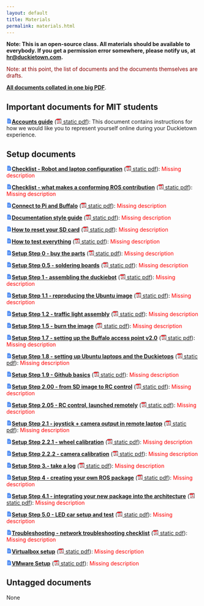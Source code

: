 ```yaml
---
layout: default
title: Materials
permalink: materials.html
---
```


**Note: This is an open-source class. All materials should be available to everybody. If you get
a permission error somewhere, please notify us, at <a href="mailto:hr@duckietown.com">hr@duckietown.com</a>.**

<style type='text/css'>
.missing { color: red; }
.title {font-weight: bold; }
img.icon { border: 0;  width: 1em; }
</style>


<p style='color: darkred'>Note: at this point, the list of documents and the documents themselves
are drafts.</p>

<p><a style='font-weight: bold' href='media/collected.pdf'> All documents collated in one big PDF</a>. </p>




## Important documents for MIT students 
    
    


<p id="accounts_guide" class=""><a class="title" href="https://docs.google.com/document/d/1hIZftFCZEpcvL-yp8kkYMjWzGBiNcwajdn2_ZxeirIM/edit?usp=sharing"><img class='icon' src='media/gdoc.png'/>Accounts guide</a> (<a href="https://docs.google.com/document/d/1hIZftFCZEpcvL-yp8kkYMjWzGBiNcwajdn2_ZxeirIM/export?format=pdf"><img class='icon' src='media/pdf.gif'/> static pdf</a>): This document contains instructions for how we would like you  to represent yourself online during your Duckietown experience.</p>




## Setup documents 
    
    


<p id="checklist_robot_laptop_config" class=""><a class="title" href="https://drive.google.com/open?id=1ndGKGg1C_wbwfz3A80UUk_YhaIVP8SKkdz0GhplI1gA"><img class='icon' src='media/gdoc.png'/>Checklist - Robot and laptop configuration</a> (<a href="https://docs.google.com/document/d/1ndGKGg1C_wbwfz3A80UUk_YhaIVP8SKkdz0GhplI1gA/export?format=pdf"><img class='icon' src='media/pdf.gif'/> static pdf</a>): <span class="missing">Missing description</span></p>



<p id="checklist_conforming_ros_contribution" class=""><a class="title" href="https://drive.google.com/open?id=1nueJb9j9APGYT7iT-PQNNqcytUlLKguKhV9C0P2xOIQ"><img class='icon' src='media/gdoc.png'/>Checklist - what makes a conforming ROS contribution</a> (<a href="https://docs.google.com/document/d/1nueJb9j9APGYT7iT-PQNNqcytUlLKguKhV9C0P2xOIQ/export?format=pdf"><img class='icon' src='media/pdf.gif'/> static pdf</a>): <span class="missing">Missing description</span></p>



<p id="connect_pi_and_buffalo" class=""><a class="title" href="https://drive.google.com/open?id=15LqdN3f5vA_eVrzeAIOW_GYdUl6STS4Sn11qtengEws"><img class='icon' src='media/gdoc.png'/>Connect to Pi and Buffalo</a> (<a href="https://docs.google.com/document/d/15LqdN3f5vA_eVrzeAIOW_GYdUl6STS4Sn11qtengEws/export?format=pdf"><img class='icon' src='media/pdf.gif'/> static pdf</a>): <span class="missing">Missing description</span></p>



<p id="documentation_style_guide" class=""><a class="title" href="https://drive.google.com/open?id=1dN_qt1KFI7osXsKCkBuTnMfVwmkSKDfELkwbRJ5z8a0"><img class='icon' src='media/gdoc.png'/>Documentation style guide</a> (<a href="https://docs.google.com/document/d/1dN_qt1KFI7osXsKCkBuTnMfVwmkSKDfELkwbRJ5z8a0/export?format=pdf"><img class='icon' src='media/pdf.gif'/> static pdf</a>): <span class="missing">Missing description</span></p>



<p id="sd_card_reset" class=""><a class="title" href="https://drive.google.com/open?id=1W0PZhI9BcPhYhlrR4OnsUnrxOdbsd6StfKv7CU_9Nhw"><img class='icon' src='media/gdoc.png'/>How to reset your SD card</a> (<a href="https://docs.google.com/document/d/1W0PZhI9BcPhYhlrR4OnsUnrxOdbsd6StfKv7CU_9Nhw/export?format=pdf"><img class='icon' src='media/pdf.gif'/> static pdf</a>): <span class="missing">Missing description</span></p>



<p id="how_to_test_everything" class=""><a class="title" href="https://drive.google.com/open?id=1UgCuAcE0WJKja-y0WTXR8pFo9f3srQ4TNtAiX8Nhp08"><img class='icon' src='media/gdoc.png'/>How to test everything</a> (<a href="https://docs.google.com/document/d/1UgCuAcE0WJKja-y0WTXR8pFo9f3srQ4TNtAiX8Nhp08/export?format=pdf"><img class='icon' src='media/pdf.gif'/> static pdf</a>): <span class="missing">Missing description</span></p>



<p id="setup_step0_buy_parts" class=""><a class="title" href="https://drive.google.com/open?id=1tRRN15MLBl5OwXkuhxToxqEZSDuvAlxXbiOygzJ4Guk"><img class='icon' src='media/gdoc.png'/>Setup Step 0 - buy the parts</a> (<a href="https://docs.google.com/document/d/1tRRN15MLBl5OwXkuhxToxqEZSDuvAlxXbiOygzJ4Guk/export?format=pdf"><img class='icon' src='media/pdf.gif'/> static pdf</a>): <span class="missing">Missing description</span></p>



<p id="setup_step0.5_soldering_boards" class=""><a class="title" href="https://drive.google.com/open?id=1HAjn_tXxTPVzIJP8ZAWhHe13UyQRm6oGbI7xuBDn6rk"><img class='icon' src='media/gdoc.png'/>Setup Step 0.5 - soldering boards</a> (<a href="https://docs.google.com/document/d/1HAjn_tXxTPVzIJP8ZAWhHe13UyQRm6oGbI7xuBDn6rk/export?format=pdf"><img class='icon' src='media/pdf.gif'/> static pdf</a>): <span class="missing">Missing description</span></p>



<p id="setup_step1_buy_parts" class=""><a class="title" href="https://drive.google.com/open?id=1QKSj5W-LNoSg6dvAPhiIUOPcJvVdRBCL_uKQyGBBDsE"><img class='icon' src='media/gdoc.png'/>Setup Step 1 - assembling the duckiebot</a> (<a href="https://docs.google.com/document/d/1QKSj5W-LNoSg6dvAPhiIUOPcJvVdRBCL_uKQyGBBDsE/export?format=pdf"><img class='icon' src='media/pdf.gif'/> static pdf</a>): <span class="missing">Missing description</span></p>



<p id="setup_step11_ubuntu_image" class=""><a class="title" href="https://drive.google.com/open?id=1qMso-yhvK_y5lQ0qNpvDtPJ7M1iF5p7-l0_lJBTxHqo"><img class='icon' src='media/gdoc.png'/>Setup Step 1.1 - reproducing the Ubuntu image</a> (<a href="https://docs.google.com/document/d/1qMso-yhvK_y5lQ0qNpvDtPJ7M1iF5p7-l0_lJBTxHqo/export?format=pdf"><img class='icon' src='media/pdf.gif'/> static pdf</a>): <span class="missing">Missing description</span></p>



<p id="setup_step12_traffic_light" class=""><a class="title" href="https://drive.google.com/open?id=10ET1mvQ7mltw7TZDWOeLnYps5r3Aa5Vf1PU5xwpaCtA"><img class='icon' src='media/gdoc.png'/>Setup Step 1.2 - traffic light assembly</a> (<a href="https://docs.google.com/document/d/10ET1mvQ7mltw7TZDWOeLnYps5r3Aa5Vf1PU5xwpaCtA/export?format=pdf"><img class='icon' src='media/pdf.gif'/> static pdf</a>): <span class="missing">Missing description</span></p>



<p id="step1.5_burn_image" class=""><a class="title" href="https://drive.google.com/open?id=1Bkffk1kNDkbz5HWj0CjnUrnpeY1RXjZLTfvaWo4OT3I"><img class='icon' src='media/gdoc.png'/>Setup Step 1.5 - burn the image</a> (<a href="https://docs.google.com/document/d/1Bkffk1kNDkbz5HWj0CjnUrnpeY1RXjZLTfvaWo4OT3I/export?format=pdf"><img class='icon' src='media/pdf.gif'/> static pdf</a>): <span class="missing">Missing description</span></p>



<p id="step1.7_buffalo" class=""><a class="title" href="https://drive.google.com/open?id=1XJ-jezWasFkhTfQWgSiRSfWKkfR33TJgFBGbDYT6zOc"><img class='icon' src='media/gdoc.png'/>Setup Step 1.7 - setting up the Buffalo access point v2.0</a> (<a href="https://docs.google.com/document/d/1XJ-jezWasFkhTfQWgSiRSfWKkfR33TJgFBGbDYT6zOc/export?format=pdf"><img class='icon' src='media/pdf.gif'/> static pdf</a>): <span class="missing">Missing description</span></p>



<p id="step1.8_ubuntu_lap+duckietops" class=""><a class="title" href="https://drive.google.com/open?id=1uYgTz74Pqs4Kiwd7KxhHMHpQH9uuTBCMiPqGc9Qd1Tk"><img class='icon' src='media/gdoc.png'/>Setup Step 1.8 - setting up Ubuntu laptops and the Duckietops</a> (<a href="https://docs.google.com/document/d/1uYgTz74Pqs4Kiwd7KxhHMHpQH9uuTBCMiPqGc9Qd1Tk/export?format=pdf"><img class='icon' src='media/pdf.gif'/> static pdf</a>): <span class="missing">Missing description</span></p>



<p id="step1.9_github" class=""><a class="title" href="https://drive.google.com/open?id=1inbwS7PNHY_-Vl0iLWQZi5AKT4xT7YVtPLcQ2hTOmI8"><img class='icon' src='media/gdoc.png'/>Setup Step 1.9 - Github basics</a> (<a href="https://docs.google.com/document/d/1inbwS7PNHY_-Vl0iLWQZi5AKT4xT7YVtPLcQ2hTOmI8/export?format=pdf"><img class='icon' src='media/pdf.gif'/> static pdf</a>): <span class="missing">Missing description</span></p>



<p id="step2.00_SDtoRC" class=""><a class="title" href="https://drive.google.com/open?id=1HP5ao3LwgQ1EkdRb3ksiMg8zdrpJXjSIH_XG2RFHyes"><img class='icon' src='media/gdoc.png'/>Setup Step 2.00 - from SD image to RC control</a> (<a href="https://docs.google.com/document/d/1HP5ao3LwgQ1EkdRb3ksiMg8zdrpJXjSIH_XG2RFHyes/export?format=pdf"><img class='icon' src='media/pdf.gif'/> static pdf</a>): <span class="missing">Missing description</span></p>



<p id="step2.05_rc_control" class=""><a class="title" href="https://drive.google.com/open?id=17sk1wuwkiAnKMDF-6e_N4a2XMmGn7FzIJdbhQMouUOk"><img class='icon' src='media/gdoc.png'/>Setup Step 2.05 - RC control, launched remotely</a> (<a href="https://docs.google.com/document/d/17sk1wuwkiAnKMDF-6e_N4a2XMmGn7FzIJdbhQMouUOk/export?format=pdf"><img class='icon' src='media/pdf.gif'/> static pdf</a>): <span class="missing">Missing description</span></p>



<p id="step2.1_joystick+camera_output" class=""><a class="title" href="https://drive.google.com/open?id=1FB25mF8703TtEBUfNR6s8NXYc8_22lCU_7gAfQ_Rw_Y"><img class='icon' src='media/gdoc.png'/>Setup Step 2.1 - joystick + camera output in remote laptop</a> (<a href="https://docs.google.com/document/d/1FB25mF8703TtEBUfNR6s8NXYc8_22lCU_7gAfQ_Rw_Y/export?format=pdf"><img class='icon' src='media/pdf.gif'/> static pdf</a>): <span class="missing">Missing description</span></p>



<p id="step2.2.1_wheel_calibrate" class=""><a class="title" href="https://drive.google.com/open?id=14K9OqR0ijCkXIGxPY1OYpHSFWCuaDgN1qq1QojMDhQw"><img class='icon' src='media/gdoc.png'/>Setup Step 2.2.1 - wheel calibration</a> (<a href="https://docs.google.com/document/d/14K9OqR0ijCkXIGxPY1OYpHSFWCuaDgN1qq1QojMDhQw/export?format=pdf"><img class='icon' src='media/pdf.gif'/> static pdf</a>): <span class="missing">Missing description</span></p>



<p id="step2.2.2_camera_calibrate" class=""><a class="title" href="https://drive.google.com/open?id=1cCLnIvC7R2RmsS8phw1eaFWc6_HoWVd9p8tSMsVrWNQ"><img class='icon' src='media/gdoc.png'/>Setup Step 2.2.2 - camera calibration</a> (<a href="https://docs.google.com/document/d/1cCLnIvC7R2RmsS8phw1eaFWc6_HoWVd9p8tSMsVrWNQ/export?format=pdf"><img class='icon' src='media/pdf.gif'/> static pdf</a>): <span class="missing">Missing description</span></p>



<p id="step3.0_log" class=""><a class="title" href="https://drive.google.com/open?id=1Wv0m-kX-lYxsrrkoBUpNO_IAP-nMejOTdiSvU9CxhC8"><img class='icon' src='media/gdoc.png'/>Setup Step 3.- take a log</a> (<a href="https://docs.google.com/document/d/1Wv0m-kX-lYxsrrkoBUpNO_IAP-nMejOTdiSvU9CxhC8/export?format=pdf"><img class='icon' src='media/pdf.gif'/> static pdf</a>): <span class="missing">Missing description</span></p>



<p id="step4_ROSpackage" class=""><a class="title" href="https://drive.google.com/open?id=1rpRisFoCYUm0XT78j-nAYidlh-cDtLCdEbIaBCnx9ew"><img class='icon' src='media/gdoc.png'/>Setup Step 4 - creating your own ROS package</a> (<a href="https://docs.google.com/document/d/1rpRisFoCYUm0XT78j-nAYidlh-cDtLCdEbIaBCnx9ew/export?format=pdf"><img class='icon' src='media/pdf.gif'/> static pdf</a>): <span class="missing">Missing description</span></p>



<p id="step4.1_intergration" class=""><a class="title" href="https://drive.google.com/open?id=1VqX0TMRmgOzor2r1WOawd9_3a635Rli003ItxQ3kdYE"><img class='icon' src='media/gdoc.png'/>Setup Step 4.1 - integrating your new package into the architecture</a> (<a href="https://docs.google.com/document/d/1VqX0TMRmgOzor2r1WOawd9_3a635Rli003ItxQ3kdYE/export?format=pdf"><img class='icon' src='media/pdf.gif'/> static pdf</a>): <span class="missing">Missing description</span></p>



<p id="step5.0_LED" class=""><a class="title" href="https://drive.google.com/open?id=1YWmaHmffInCk2ZFoy2r_QOLMXJQlxkIjPbhCczsg5y8"><img class='icon' src='media/gdoc.png'/>Setup Step 5.0 - LED car setup and test</a> (<a href="https://docs.google.com/document/d/1YWmaHmffInCk2ZFoy2r_QOLMXJQlxkIjPbhCczsg5y8/export?format=pdf"><img class='icon' src='media/pdf.gif'/> static pdf</a>): <span class="missing">Missing description</span></p>



<p id="setup_troubleshooting" class=""><a class="title" href="https://drive.google.com/open?id=1YWmaHmffInCk2ZFoy2r_QOLMXJQlxkIjPbhCczsg5y8"><img class='icon' src='media/gdoc.png'/>Troubleshooting - network troubleshooting checklist</a> (<a href="https://docs.google.com/document/d/1YWmaHmffInCk2ZFoy2r_QOLMXJQlxkIjPbhCczsg5y8/export?format=pdf"><img class='icon' src='media/pdf.gif'/> static pdf</a>): <span class="missing">Missing description</span></p>



<p id="virtualbox_setup" class=""><a class="title" href="https://drive.google.com/open?id=1hiaKOEwzs458hLbHJqtQHPagm-5HopBFl-13zTFX40M"><img class='icon' src='media/gdoc.png'/>Virtualbox setup</a> (<a href="https://docs.google.com/document/d/1hiaKOEwzs458hLbHJqtQHPagm-5HopBFl-13zTFX40M/export?format=pdf"><img class='icon' src='media/pdf.gif'/> static pdf</a>): <span class="missing">Missing description</span></p>



<p id="vmware_setup" class=""><a class="title" href="https://drive.google.com/open?id=1RQ7Cib3Vh-_z_3cdILQ5pcQnXfcaCeQ7inhp3rHdYgo"><img class='icon' src='media/gdoc.png'/>VMware Setup</a> (<a href="https://docs.google.com/document/d/1RQ7Cib3Vh-_z_3cdILQ5pcQnXfcaCeQ7inhp3rHdYgo/export?format=pdf"><img class='icon' src='media/pdf.gif'/> static pdf</a>): <span class="missing">Missing description</span></p>




## Untagged documents 
    
    

None



